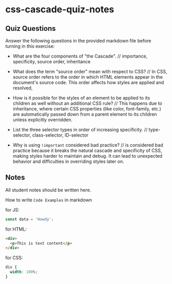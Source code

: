 # css-cascade-quiz-notes

## Quiz Questions

Answer the following questions in the provided markdown file before turning in this exercise:

- What are the four components of "the Cascade".
  // importance, specificity, source order, inheritance

- What does the term "source order" mean with respect to CSS?
  // In CSS, source order refers to the order in which HTML elements appear in the document's source code. This order affects how styles are applied and resolved,

- How is it possible for the styles of an element to be applied to its children as well without an additional CSS rule?
  // This happens due to inheritance, where certain CSS properties (like color, font-family, etc.) are automatically passed down from a parent element to its children unless explicitly overridden.

- List the three selector types in order of increasing specificity.
  // type-selector, class-selector, ID-selector

- Why is using `!important` considered bad practice?
  // is considered bad practice because it breaks the natural cascade and specificity of CSS, making styles harder to maintain and debug. It can lead to unexpected behavior and difficulties in overriding styles later on.

## Notes

All student notes should be written here.

How to write `Code Examples` in markdown

for JS:

```javascript
const data = 'Howdy';
```

for HTML:

```html
<div>
  <p>This is text content</p>
</div>
```

for CSS:

```css
div {
  width: 100%;
}
```
